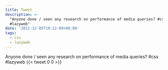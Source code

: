 ```yaml
---
title: Tweet
description: >-
  "Anyone done / seen any research on performance of media queries? #css
  #lazyweb"
date: '2011-12-05T19:12:09+00:00'
tags:
  - css
  - lazyweb
---
```

Anyone done / seen any research on performance of media queries? #css #lazyweb
      {{< tweet 0 0 >}}
    
